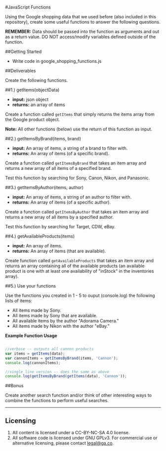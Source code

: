 #JavaScript Functions

Using the Google shopping data that we used before (also included in this repository), create some useful functions to answer the following questions.

**REMEMBER:** Data should be passed into the function as arguments and out as a return value. DO NOT access/modify variables defined outside of the function.

##Getting Started

* Write code in google_shopping_functions.js

##Deliverables

Create the following functions.

##1.) getItems(objectData)

* **input:** json object
* **returns:** an array of items

Create a function called `getItems` that simply returns the items array from the Google product object.

**Note:** All other functions (below) use the return of this function as input.

##2.) getItemsByBrand(items, brand)

* **input:** An array of items, a string of a brand to filter with.
* **returns:** An array of items (of a specific brand).

Create a function called `getItemsByBrand` that takes an item array and returns a new array of all items of a specified brand.

Test this function by searching for Sony, Canon, Nikon, and Panasonic.


##3.) getItemsByAuthor(items, author)

* **input:** An array of items, a string of an author to filter with.
* **returns:** An array of items (of a specific author).

Create a function called `getItemsByAuthor` that takes an item array and returns a new array of all items by a specified author.

Test this function by searching for Target, CDW, eBay.

##4.) getAvailableProducts(items)

* **input:** An array of items.
* **returns:** An array of items (that are available).

Create function called `getAvailableProducts` that takes an item array and returns an array containing all of the available products (an available product is one with at least one availability of "inStock" in the inventories array).


##5.) Use your functions

Use the functions you created in 1 - 5 to ouput (console.log) the following lists of items:

* All items made by Sony.
* All items made by Sony that are available.
* All available items by the author "Adorama Camera."
* All items made by Nikon with the author "eBay."



**Example Function Usage**

```js

//verbose -- outputs all cannon products
var items = getItems(data);
var cannonItems = getItemsByBrand(items, 'Cannon');
console.log(cannonItems);

//single line version -- does the same as above
console.log(getItemsByBrand(getItems(data), 'Cannon'));
```


##Bonus

Create another search function and/or think of other interesting ways to combine the functions to perform useful searches.

---

## Licensing
1. All content is licensed under a CC-BY-NC-SA 4.0 license.
2. All software code is licensed under GNU GPLv3. For commercial use or alternative licensing, please contact legal@ga.co.
